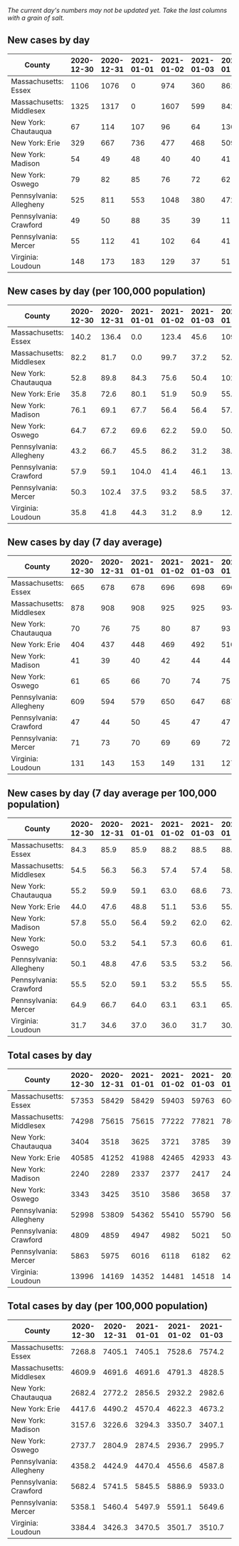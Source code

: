 _The current day's numbers may not be updated yet. Take the last columns with a grain of salt._
## New cases by day

| County | 2020-12-30 | 2020-12-31 | 2021-01-01 | 2021-01-02 | 2021-01-03 | 2021-01-04 | 2021-01-05 |
| --- | --- | --- | --- | --- | --- | --- | --- |
| Massachusetts: Essex | 1106 | 1076 | 0 | 974 | 360 | 861 |  |
| Massachusetts: Middlesex | 1325 | 1317 | 0 | 1607 | 599 | 842 |  |
| New York: Chautauqua | 67 | 114 | 107 | 96 | 64 | 130 | 102 |
| New York: Erie | 329 | 667 | 736 | 477 | 468 | 509 | 374 |
| New York: Madison | 54 | 49 | 48 | 40 | 40 | 41 | 24 |
| New York: Oswego | 79 | 82 | 85 | 76 | 72 | 62 | 87 |
| Pennsylvania: Allegheny | 525 | 811 | 553 | 1048 | 380 | 472 | 565 |
| Pennsylvania: Crawford | 49 | 50 | 88 | 35 | 39 | 11 | 40 |
| Pennsylvania: Mercer | 55 | 112 | 41 | 102 | 64 | 41 | 55 |
| Virginia: Loudoun | 148 | 173 | 183 | 129 | 37 | 51 | 217 |

## New cases by day (per 100,000 population)

| County | 2020-12-30 | 2020-12-31 | 2021-01-01 | 2021-01-02 | 2021-01-03 | 2021-01-04 | 2021-01-05 |
| --- | --- | --- | --- | --- | --- | --- | --- |
| Massachusetts: Essex | 140.2 | 136.4 | 0.0 | 123.4 | 45.6 | 109.1 |  |
| Massachusetts: Middlesex | 82.2 | 81.7 | 0.0 | 99.7 | 37.2 | 52.2 |  |
| New York: Chautauqua | 52.8 | 89.8 | 84.3 | 75.6 | 50.4 | 102.4 | 80.4 |
| New York: Erie | 35.8 | 72.6 | 80.1 | 51.9 | 50.9 | 55.4 | 40.7 |
| New York: Madison | 76.1 | 69.1 | 67.7 | 56.4 | 56.4 | 57.8 | 33.8 |
| New York: Oswego | 64.7 | 67.2 | 69.6 | 62.2 | 59.0 | 50.8 | 71.2 |
| Pennsylvania: Allegheny | 43.2 | 66.7 | 45.5 | 86.2 | 31.2 | 38.8 | 46.5 |
| Pennsylvania: Crawford | 57.9 | 59.1 | 104.0 | 41.4 | 46.1 | 13.0 | 47.3 |
| Pennsylvania: Mercer | 50.3 | 102.4 | 37.5 | 93.2 | 58.5 | 37.5 | 50.3 |
| Virginia: Loudoun | 35.8 | 41.8 | 44.3 | 31.2 | 8.9 | 12.3 | 52.5 |

## New cases by day (7 day average)

| County | 2020-12-30 | 2020-12-31 | 2021-01-01 | 2021-01-02 | 2021-01-03 | 2021-01-04 | 2021-01-05 |
| --- | --- | --- | --- | --- | --- | --- | --- |
| Massachusetts: Essex | 665 | 678 | 678 | 696 | 698 | 696 |  |
| Massachusetts: Middlesex | 878 | 908 | 908 | 925 | 925 | 934 |  |
| New York: Chautauqua | 70 | 76 | 75 | 80 | 87 | 93 | 97 |
| New York: Erie | 404 | 437 | 448 | 469 | 492 | 510 | 509 |
| New York: Madison | 41 | 39 | 40 | 42 | 44 | 44 | 42 |
| New York: Oswego | 61 | 65 | 66 | 70 | 74 | 75 | 78 |
| Pennsylvania: Allegheny | 609 | 594 | 579 | 650 | 647 | 687 | 622 |
| Pennsylvania: Crawford | 47 | 44 | 50 | 45 | 47 | 47 | 45 |
| Pennsylvania: Mercer | 71 | 73 | 70 | 69 | 69 | 72 | 67 |
| Virginia: Loudoun | 131 | 143 | 153 | 149 | 131 | 127 | 134 |

## New cases by day (7 day average per 100,000 population)

| County | 2020-12-30 | 2020-12-31 | 2021-01-01 | 2021-01-02 | 2021-01-03 | 2021-01-04 | 2021-01-05 |
| --- | --- | --- | --- | --- | --- | --- | --- |
| Massachusetts: Essex | 84.3 | 85.9 | 85.9 | 88.2 | 88.5 | 88.2 |  |
| Massachusetts: Middlesex | 54.5 | 56.3 | 56.3 | 57.4 | 57.4 | 58.0 |  |
| New York: Chautauqua | 55.2 | 59.9 | 59.1 | 63.0 | 68.6 | 73.3 | 76.4 |
| New York: Erie | 44.0 | 47.6 | 48.8 | 51.1 | 53.6 | 55.5 | 55.4 |
| New York: Madison | 57.8 | 55.0 | 56.4 | 59.2 | 62.0 | 62.0 | 59.2 |
| New York: Oswego | 50.0 | 53.2 | 54.1 | 57.3 | 60.6 | 61.4 | 63.9 |
| Pennsylvania: Allegheny | 50.1 | 48.8 | 47.6 | 53.5 | 53.2 | 56.5 | 51.1 |
| Pennsylvania: Crawford | 55.5 | 52.0 | 59.1 | 53.2 | 55.5 | 55.5 | 53.2 |
| Pennsylvania: Mercer | 64.9 | 66.7 | 64.0 | 63.1 | 63.1 | 65.8 | 61.2 |
| Virginia: Loudoun | 31.7 | 34.6 | 37.0 | 36.0 | 31.7 | 30.7 | 32.4 |

## Total cases by day

| County | 2020-12-30 | 2020-12-31 | 2021-01-01 | 2021-01-02 | 2021-01-03 | 2021-01-04 | 2021-01-05 |
| --- | --- | --- | --- | --- | --- | --- | --- |
| Massachusetts: Essex | 57353 | 58429 | 58429 | 59403 | 59763 | 60624 |  |
| Massachusetts: Middlesex | 74298 | 75615 | 75615 | 77222 | 77821 | 78663 |  |
| New York: Chautauqua | 3404 | 3518 | 3625 | 3721 | 3785 | 3915 | 4017 |
| New York: Erie | 40585 | 41252 | 41988 | 42465 | 42933 | 43442 | 43816 |
| New York: Madison | 2240 | 2289 | 2337 | 2377 | 2417 | 2458 | 2482 |
| New York: Oswego | 3343 | 3425 | 3510 | 3586 | 3658 | 3720 | 3807 |
| Pennsylvania: Allegheny | 52998 | 53809 | 54362 | 55410 | 55790 | 56262 | 56827 |
| Pennsylvania: Crawford | 4809 | 4859 | 4947 | 4982 | 5021 | 5032 | 5072 |
| Pennsylvania: Mercer | 5863 | 5975 | 6016 | 6118 | 6182 | 6223 | 6278 |
| Virginia: Loudoun | 13996 | 14169 | 14352 | 14481 | 14518 | 14569 | 14786 |

## Total cases by day (per 100,000 population)

| County | 2020-12-30 | 2020-12-31 | 2021-01-01 | 2021-01-02 | 2021-01-03 | 2021-01-04 | 2021-01-05 |
| --- | --- | --- | --- | --- | --- | --- | --- |
| Massachusetts: Essex | 7268.8 | 7405.1 | 7405.1 | 7528.6 | 7574.2 | 7683.3 |  |
| Massachusetts: Middlesex | 4609.9 | 4691.6 | 4691.6 | 4791.3 | 4828.5 | 4880.8 |  |
| New York: Chautauqua | 2682.4 | 2772.2 | 2856.5 | 2932.2 | 2982.6 | 3085.0 | 3165.4 |
| New York: Erie | 4417.6 | 4490.2 | 4570.4 | 4622.3 | 4673.2 | 4728.6 | 4769.3 |
| New York: Madison | 3157.6 | 3226.6 | 3294.3 | 3350.7 | 3407.1 | 3464.9 | 3498.7 |
| New York: Oswego | 2737.7 | 2804.9 | 2874.5 | 2936.7 | 2995.7 | 3046.5 | 3117.7 |
| Pennsylvania: Allegheny | 4358.2 | 4424.9 | 4470.4 | 4556.6 | 4587.8 | 4626.6 | 4673.1 |
| Pennsylvania: Crawford | 5682.4 | 5741.5 | 5845.5 | 5886.9 | 5933.0 | 5946.0 | 5993.2 |
| Pennsylvania: Mercer | 5358.1 | 5460.4 | 5497.9 | 5591.1 | 5649.6 | 5687.1 | 5737.3 |
| Virginia: Loudoun | 3384.4 | 3426.3 | 3470.5 | 3501.7 | 3510.7 | 3523.0 | 3575.5 |
